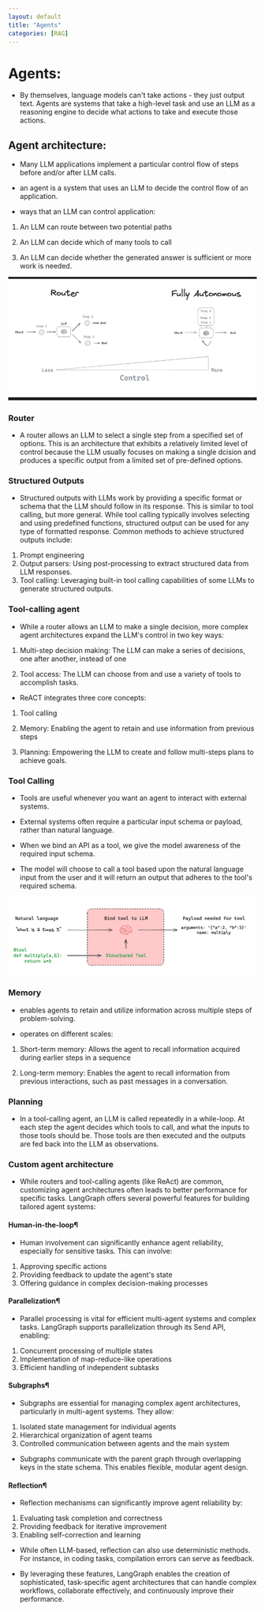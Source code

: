 ```yaml
---
layout: default
title: "Agents"
categories: [RAG]
---
```

# Agents:

- By themselves, language models can't take actions - they just output text. Agents are systems that take a high-level task and use an LLM as a reasoning engine to decide what actions to take and execute those actions.

## Agent architecture:
- Many LLM applications implement a particular control flow of steps before and/or after LLM calls. 

- an agent is a system that uses an LLM to decide the control flow of an application. 

- ways that an LLM can control application:

1. An LLM can route between two potential paths

2. An LLM can decide which of many tools to call

3. An LLM can decide whether the generated answer is sufficient or more work is needed.

![alt text](images/image-1.png)

### Router 

- A router allows an LLM to select a single step from a specified set of options. This is an architecture that exhibits a relatively limited level of control because the LLM usually focuses on making a single dcision and produces a specific output from a limited set of pre-defined options. 

### Structured Outputs

- Structured outputs with LLMs work by providing a specific format or schema that the LLM should follow in its response. This is similar to tool calling, but more general. While tool calling typically involves selecting and using predefined functions, structured output can be used for any type of formatted response. Common methods to achieve structured outputs include:

1. Prompt engineering
2. Output parsers: Using post-processing to extract structured data from LLM responses.
3. Tool calling: Leveraging built-in tool calling capabilities of some LLMs to generate structured outputs.

### Tool-calling agent

- While a router allows an LLM to make a single decision, more complex agent architectures expand the LLM's control in two key ways:

1. Multi-step decision making: The LLM can make a series of decisions, one after another, instead of one

2. Tool access: The LLM can choose from and use a variety of tools to accomplish tasks.

- ReACT integrates three core concepts:

1. Tool calling

2. Memory: Enabling the agent to retain and use information from previous steps

3. Planning: Empowering the LLM to create and follow multi-steps plans to achieve goals.

### Tool Calling

- Tools are useful whenever you want an agent to interact with external systems.

- External systems often require a particular input schema or payload, rather than natural language.

- When we bind an API as a tool, we give the model awareness of the required input schema. 

- The model will choose to call a tool based upon the natural language input from the user and it will return an output that adheres to the tool's required schema.

![alt text](images/image-2.png)

### Memory 

- enables agents to retain and utilize information across multiple steps of problem-solving.

- operates on different scales:

1. Short-term memory: Allows the agent to recall information acquired during earlier steps in a sequence

2. Long-term memory: Enables the agent to recall information from previous interactions, such as past messages in a conversation.

### Planning

- In a tool-calling agent, an LLM is called repeatedly in a while-loop. At each step the agent decides which tools to call, and what the inputs to those tools should be. Those tools are then executed and the outputs are fed back into the LLM as observations.

### Custom agent architecture
- While routers and tool-calling agents (like ReAct) are common, customizing agent architectures often leads to better performance for specific tasks. LangGraph offers several powerful features for building tailored agent systems:

#### Human-in-the-loop¶

- Human involvement can significantly enhance agent reliability, especially for sensitive tasks. This can involve:

1. Approving specific actions
2. Providing feedback to update the agent's state
3. Offering guidance in complex decision-making processes

#### Parallelization¶

- Parallel processing is vital for efficient multi-agent systems and complex tasks. LangGraph supports parallelization through its Send API, enabling:

1. Concurrent processing of multiple states
2. Implementation of map-reduce-like operations
3. Efficient handling of independent subtasks


#### Subgraphs¶

- Subgraphs are essential for managing complex agent architectures, particularly in multi-agent systems. They allow:

1. Isolated state management for individual agents
2. Hierarchical organization of agent teams
3. Controlled communication between agents and the main system

- Subgraphs communicate with the parent graph through overlapping keys in the state schema. This enables flexible, modular agent design. 

#### Reflection¶

- Reflection mechanisms can significantly improve agent reliability by:

1. Evaluating task completion and correctness
2. Providing feedback for iterative improvement
3. Enabling self-correction and learning

- While often LLM-based, reflection can also use deterministic methods. For instance, in coding tasks, compilation errors can serve as feedback.

- By leveraging these features, LangGraph enables the creation of sophisticated, task-specific agent architectures that can handle complex workflows, collaborate effectively, and continuously improve their performance.